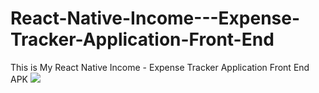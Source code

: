 # React-Native-Income---Expense-Tracker-Application-Front-End
This is My React Native  Income - Expense Tracker Application Front End APK 
![](https://komarev.com/ghpvc/?username=DilshanRajika9835&label=Downloads)

